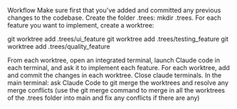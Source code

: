 Workflow
Make sure first that you've added and committed any previous changes to the codebase.
Create the folder .trees: mkdir .trees.
For each feature you want to implement, create a worktree:

git worktree add .trees/ui_feature
git worktree add .trees/testing_feature
git worktree add .trees/quality_feature

From each worktree, open an integrated terminal, launch Claude code in each terminal, and ask it to implement each feature.
For each worktree, add and commit the changes in each worktree.
Close claude terminals.
In the main terminal: ask Claude Code to git merge the worktrees and resolve any merge conflicts (use the git merge command to merge in all the worktrees of the .trees folder into main and fix any conflicts if there are any)
